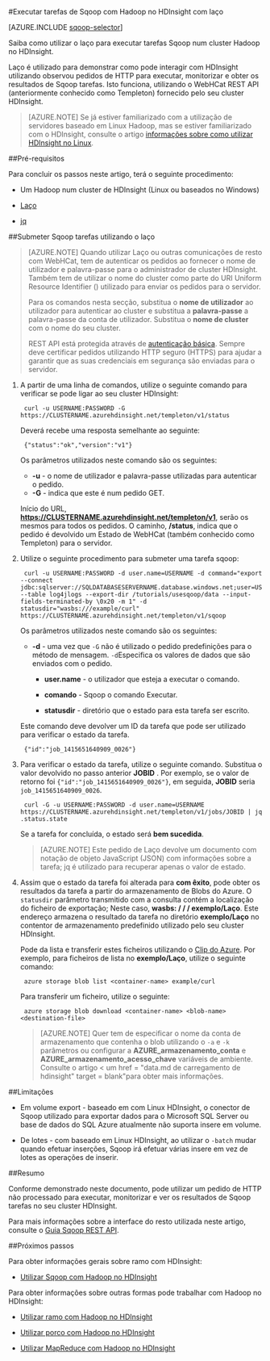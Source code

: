 <properties
   pageTitle="Utilizar Hadoop Sqoop com laço no HDInsight | Microsoft Azure"
   description="Saiba como remotamente submeter tarefas de Sqoop para HDInsight com o laço."
   services="hdinsight"
   documentationCenter=""
   authors="mumian"
   manager="jhubbard"
   editor="cgronlun"
    tags="azure-portal"/>

<tags
   ms.service="hdinsight"
   ms.devlang="na"
   ms.topic="article"
   ms.tgt_pltfrm="na"
   ms.workload="big-data"
   ms.date="10/21/2016"
   ms.author="jgao"/>

#<a name="run-sqoop-jobs-with-hadoop-in-hdinsight-with-curl"></a>Executar tarefas de Sqoop com Hadoop no HDInsight com laço

[AZURE.INCLUDE [sqoop-selector](../../includes/hdinsight-selector-use-sqoop.md)]

Saiba como utilizar o laço para executar tarefas Sqoop num cluster Hadoop no HDInsight.

Laço é utilizado para demonstrar como pode interagir com HDInsight utilizando observou pedidos de HTTP para executar, monitorizar e obter os resultados de Sqoop tarefas. Isto funciona, utilizando o WebHCat REST API (anteriormente conhecido como Templeton) fornecido pelo seu cluster HDInsight.

> [AZURE.NOTE] Se já estiver familiarizado com a utilização de servidores baseado em Linux Hadoop, mas se estiver familiarizado com o HDInsight, consulte o artigo [informações sobre como utilizar HDInsight no Linux](hdinsight-hadoop-linux-information.md).

##<a name="prerequisites"></a>Pré-requisitos

Para concluir os passos neste artigo, terá o seguinte procedimento:

* Um Hadoop num cluster de HDInsight (Linux ou baseados no Windows)

* [Laço](http://curl.haxx.se/)

* [jq](http://stedolan.github.io/jq/)

##<a name="submit-sqoop-jobs-by-using-curl"></a>Submeter Sqoop tarefas utilizando o laço

> [AZURE.NOTE] Quando utilizar Laço ou outras comunicações de resto com WebHCat, tem de autenticar os pedidos ao fornecer o nome de utilizador e palavra-passe para o administrador de cluster HDInsight. Também tem de utilizar o nome do cluster como parte do URI Uniform Resource Identifier () utilizado para enviar os pedidos para o servidor.
>
> Para os comandos nesta secção, substitua o **nome de utilizador** ao utilizador para autenticar ao cluster e substitua a **palavra-passe** a palavra-passe da conta de utilizador. Substitua o **nome de cluster** com o nome do seu cluster.
>
> REST API está protegida através de [autenticação básica](http://en.wikipedia.org/wiki/Basic_access_authentication). Sempre deve certificar pedidos utilizando HTTP seguro (HTTPS) para ajudar a garantir que as suas credenciais em segurança são enviadas para o servidor.

1. A partir de uma linha de comandos, utilize o seguinte comando para verificar se pode ligar ao seu cluster HDInsight:

        curl -u USERNAME:PASSWORD -G https://CLUSTERNAME.azurehdinsight.net/templeton/v1/status

    Deverá recebe uma resposta semelhante ao seguinte:

        {"status":"ok","version":"v1"}

    Os parâmetros utilizados neste comando são os seguintes:

    * **-u** - o nome de utilizador e palavra-passe utilizadas para autenticar o pedido.
    * **-G** - indica que este é num pedido GET.

    Início do URL, **https://CLUSTERNAME.azurehdinsight.net/templeton/v1**, serão os mesmos para todos os pedidos. O caminho, **/status**, indica que o pedido é devolvido um Estado de WebHCat (também conhecido como Templeton) para o servidor. 

2. Utilize o seguinte procedimento para submeter uma tarefa sqoop:


        curl -u USERNAME:PASSWORD -d user.name=USERNAME -d command="export --connect jdbc:sqlserver://SQLDATABASESERVERNAME.database.windows.net;user=USERNAME@SQLDATABASESERVERNAME;password=PASSWORD;database=SQLDATABASENAME --table log4jlogs --export-dir /tutorials/usesqoop/data --input-fields-terminated-by \0x20 -m 1" -d statusdir="wasbs:///example/curl" https://CLUSTERNAME.azurehdinsight.net/templeton/v1/sqoop

    Os parâmetros utilizados neste comando são os seguintes:

    * **-d** - uma vez que `-G` não é utilizado o pedido predefinições para o método de mensagem. `-d`Especifica os valores de dados que são enviados com o pedido.

        * **user.name** - o utilizador que esteja a executar o comando.

        * **comando** - Sqoop o comando Executar.

        * **statusdir** - diretório que o estado para esta tarefa ser escrito.

    Este comando deve devolver um ID da tarefa que pode ser utilizado para verificar o estado da tarefa.

        {"id":"job_1415651640909_0026"}

3. Para verificar o estado da tarefa, utilize o seguinte comando. Substitua o valor devolvido no passo anterior **JOBID** . Por exemplo, se o valor de retorno foi `{"id":"job_1415651640909_0026"}`, em seguida, **JOBID** seria `job_1415651640909_0026`.

        curl -G -u USERNAME:PASSWORD -d user.name=USERNAME https://CLUSTERNAME.azurehdinsight.net/templeton/v1/jobs/JOBID | jq .status.state

    Se a tarefa for concluída, o estado será **bem sucedida**.

    > [AZURE.NOTE] Este pedido de Laço devolve um documento com notação de objeto JavaScript (JSON) com informações sobre a tarefa; jq é utilizado para recuperar apenas o valor de estado.

4. Assim que o estado da tarefa foi alterada para **com êxito**, pode obter os resultados da tarefa a partir do armazenamento de Blobs do Azure. O `statusdir` parâmetro transmitido com a consulta contém a localização do ficheiro de exportação; Neste caso, **wasbs: / / / exemplo/Laço**. Este endereço armazena o resultado da tarefa no diretório **exemplo/Laço** no contentor de armazenamento predefinido utilizado pelo seu cluster HDInsight.

    Pode da lista e transferir estes ficheiros utilizando o [Clip do Azure](../xplat-cli-install.md). Por exemplo, para ficheiros de lista no **exemplo/Laço**, utilize o seguinte comando:

        azure storage blob list <container-name> example/curl

    Para transferir um ficheiro, utilize o seguinte:

        azure storage blob download <container-name> <blob-name> <destination-file>

    > [AZURE.NOTE] Quer tem de especificar o nome da conta de armazenamento que contenha o blob utilizando o `-a` e `-k` parâmetros ou configurar a **AZURE\_armazenamento\_conta** e **AZURE\_armazenamento\_acesso\_chave** variáveis de ambiente. Consulte o artigo < um href = "data.md de carregamento de hdinsight" target = blank"para obter mais informações.

##<a name="limitations"></a>Limitações

* Em volume export - baseado em com Linux HDInsight, o conector de Sqoop utilizado para exportar dados para o Microsoft SQL Server ou base de dados do SQL Azure atualmente não suporta insere em volume.

* De lotes - com baseado em Linux HDInsight, ao utilizar o `-batch` mudar quando efetuar inserções, Sqoop irá efetuar várias insere em vez de lotes as operações de inserir.

##<a name="summary"></a>Resumo

Conforme demonstrado neste documento, pode utilizar um pedido de HTTP não processado para executar, monitorizar e ver os resultados de Sqoop tarefas no seu cluster HDInsight.

Para mais informações sobre a interface do resto utilizada neste artigo, consulte o <a href="https://sqoop.apache.org/docs/1.99.3/RESTAPI.html" target="_blank">Guia Sqoop REST API</a>.

##<a name="next-steps"></a>Próximos passos

Para obter informações gerais sobre ramo com HDInsight:

* [Utilizar Sqoop com Hadoop no HDInsight](hdinsight-use-sqoop.md)

Para obter informações sobre outras formas pode trabalhar com Hadoop no HDInsight:

* [Utilizar ramo com Hadoop no HDInsight](hdinsight-use-hive.md)

* [Utilizar porco com Hadoop no HDInsight](hdinsight-use-pig.md)

* [Utilizar MapReduce com Hadoop no HDInsight](hdinsight-use-mapreduce.md)

[hdinsight-sdk-documentation]: http://msdnstage.redmond.corp.microsoft.com/library/dn479185.aspx

[azure-purchase-options]: http://azure.microsoft.com/pricing/purchase-options/
[azure-member-offers]: http://azure.microsoft.com/pricing/member-offers/
[azure-free-trial]: http://azure.microsoft.com/pricing/free-trial/

[apache-tez]: http://tez.apache.org
[apache-hive]: http://hive.apache.org/
[apache-log4j]: http://en.wikipedia.org/wiki/Log4j
[hive-on-tez-wiki]: https://cwiki.apache.org/confluence/display/Hive/Hive+on+Tez
[import-to-excel]: http://azure.microsoft.com/documentation/articles/hdinsight-connect-excel-power-query/


[hdinsight-use-oozie]: hdinsight-use-oozie.md
[hdinsight-analyze-flight-data]: hdinsight-analyze-flight-delay-data.md




[hdinsight-provision]: hdinsight-provision-clusters.md
[hdinsight-submit-jobs]: hdinsight-submit-hadoop-jobs-programmatically.md
[hdinsight-upload-data]: hdinsight-upload-data.md

[powershell-here-strings]: http://technet.microsoft.com/library/ee692792.aspx


